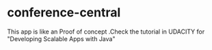 conference-central
==================

This app is like an Proof of concept .Check the tutorial in UDACITY for  "Developing Scalable Apps with Java"
